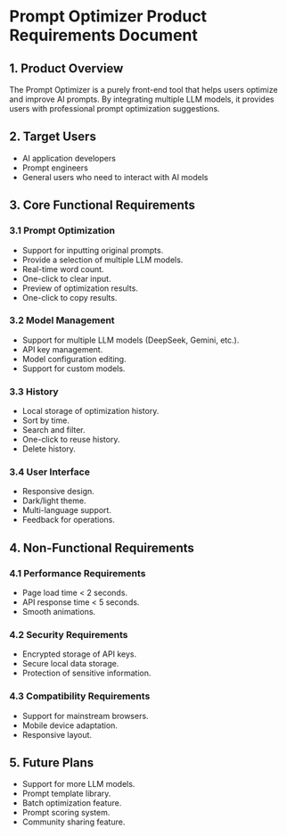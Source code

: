 # Prompt Optimizer Product Requirements Document

## 1. Product Overview
The Prompt Optimizer is a purely front-end tool that helps users optimize and improve AI prompts. By integrating multiple LLM models, it provides users with professional prompt optimization suggestions.

## 2. Target Users
-   AI application developers
-   Prompt engineers
-   General users who need to interact with AI models

## 3. Core Functional Requirements

### 3.1 Prompt Optimization
-   Support for inputting original prompts.
-   Provide a selection of multiple LLM models.
-   Real-time word count.
-   One-click to clear input.
-   Preview of optimization results.
-   One-click to copy results.

### 3.2 Model Management
-   Support for multiple LLM models (DeepSeek, Gemini, etc.).
-   API key management.
-   Model configuration editing.
-   Support for custom models.

### 3.3 History
-   Local storage of optimization history.
-   Sort by time.
-   Search and filter.
-   One-click to reuse history.
-   Delete history.

### 3.4 User Interface
-   Responsive design.
-   Dark/light theme.
-   Multi-language support.
-   Feedback for operations.

## 4. Non-Functional Requirements

### 4.1 Performance Requirements
-   Page load time < 2 seconds.
-   API response time < 5 seconds.
-   Smooth animations.

### 4.2 Security Requirements
-   Encrypted storage of API keys.
-   Secure local data storage.
-   Protection of sensitive information.

### 4.3 Compatibility Requirements
-   Support for mainstream browsers.
-   Mobile device adaptation.
-   Responsive layout.

## 5. Future Plans
-   Support for more LLM models.
-   Prompt template library.
-   Batch optimization feature.
-   Prompt scoring system.
-   Community sharing feature.
